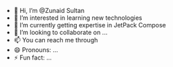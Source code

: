 - 👋 Hi, I’m @Zunaid Sultan
- 👀 I’m interested in learning new technologies
- 🌱 I’m currently getting expertise in JetPack Compose
- 💞️ I’m looking to collaborate on ...
- 📫 You can reach me through 
- 😄 Pronouns: ...
- ⚡ Fun fact: ...

<!---
Zuanid-Sutlan/Zuanid-Sutlan is a ✨ special ✨ repository because its `README.md` (this file) appears on your GitHub profile.
You can click the Preview link to take a look at your changes.
--->
